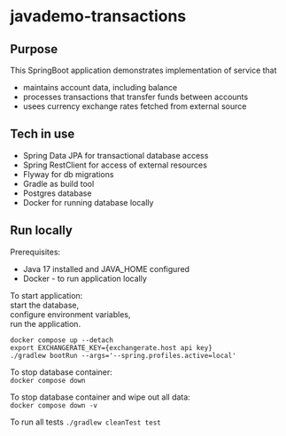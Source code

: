 # javademo-transactions

## Purpose

This SpringBoot application demonstrates implementation of service that

- maintains account data, including balance
- processes transactions that transfer funds between accounts
- usees currency exchange rates fetched from external source

## Tech in use

- Spring Data JPA for transactional database access
- Spring RestClient for access of external resources
- Flyway for db migrations
- Gradle as build tool
- Postgres database
- Docker for running database locally

## Run locally

Prerequisites:

- Java 17 installed and JAVA_HOME configured
- Docker - to run application locally

To start application:  
start the database,  
configure environment variables,    
run the application.

```
docker compose up --detach
export EXCHANGERATE_KEY={exchangerate.host api key}
./gradlew bootRun --args='--spring.profiles.active=local'
```

To stop database container:  
`docker compose down`

To stop database container and wipe out all data:  
`docker compose down -v`

To run all tests
`./gradlew cleanTest test`